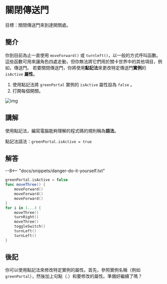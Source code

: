# 關閉傳送門

目標：關閉傳送門來到達開關處。

## 簡介

你到目前為止一直使用 `moveForward()` 或 `turnleft()`，以一般的方式呼叫函數。這些函數可用來讓角色四處走動，但你無法將它們用於關卡世界中的其他項目，例如，傳送門。
若要關閉傳送門，你將使用**點記法**來更改特定傳送門**實例**的 `isActive` **屬性**。

1. 使用點記法將 `greenPortal` 實例的 `isActive` 屬性設為 `false` 。
2. 打開每個開關。

![img](https://imagedelivery.net/cdkaXPuFls5qlrh3GM4hfA/adc39d41-68a4-444c-29f4-a10d17768900/public)

## 講解

使用點記法，編寫電腦能夠理解的程式碼的規則稱為**語法**。

點記法語法：`greenPortal.isActive = true`


## 解答

--8<-- "docs/snippets/danger-do-it-yourself.txt"

```swift linenums="1"
greenPortal.isActive = false
func moveThree() {
    moveForward()
    moveForward()
    moveForward()
}
for i in 1...3 {
    moveThree()
    turnRight()
    moveThree()
    toggleSwitch()
    turnLeft()
    turnLeft()
}
```

## 後記

你可以使用點記法來修改特定實例的屬性。首先，參照實例名稱（例如 `greenPortal`），然後加上句點（.）和要修改的屬性。準備好繼續了嗎？
